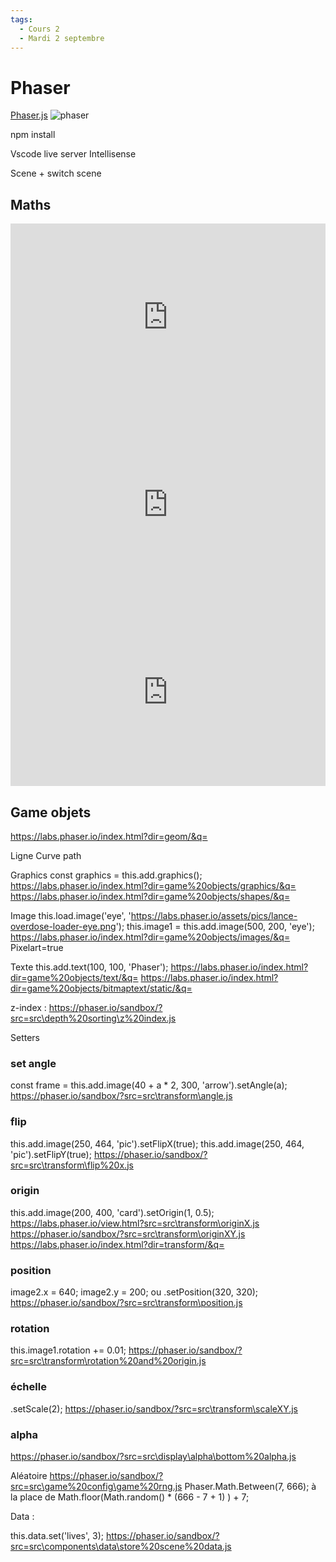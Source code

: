 ```yaml
---
tags:
  - Cours 2
  - Mardi 2 septembre
---
```


# Phaser

[Phaser.js](https://phaser.io/)
![phaser](https://github.com/jfcmontmorency/jfcmontmorency.github.io/assets/142059735/7890bb14-8d94-44a1-a6f7-8c519adf4d28)

npm install

Vscode
  live server
Intellisense

Scene + switch scene

## Maths

<iframe class="aspect-4-1" height="300" style="width: 100%;" scrolling="no" title="Modulo" src="https://codepen.io/tim-momo/embed/ExzBmYx?default-tab=result&theme-id=50173" frameborder="no" loading="lazy" allowtransparency="true" allowfullscreen="true">
  See the Pen <a href="https://codepen.io/tim-momo/pen/ExzBmYx">
  Modulo</a> by TIM Montmorency (<a href="https://codepen.io/tim-momo">@tim-momo</a>)
  on <a href="https://codepen.io">CodePen</a>.
</iframe>

<iframe class="aspect-4-1" height="300" style="width: 100%;" scrolling="no" title="Sin Cos" src="https://codepen.io/tim-momo/embed/gOJNgNp?default-tab=result&theme-id=50173" frameborder="no" loading="lazy" allowtransparency="true" allowfullscreen="true">
  See the Pen <a href="https://codepen.io/tim-momo/pen/gOJNgNp">
  Sin Cos</a> by TIM Montmorency (<a href="https://codepen.io/tim-momo">@tim-momo</a>)
  on <a href="https://codepen.io">CodePen</a>.
</iframe>

<iframe class="aspect-2-1" height="300" style="width: 100%;" scrolling="no" title="Sin Cos Cercle" src="https://codepen.io/tim-momo/embed/bGyPqBW?default-tab=result&theme-id=50173" frameborder="no" loading="lazy" allowtransparency="true" allowfullscreen="true">
  See the Pen <a href="https://codepen.io/tim-momo/pen/bGyPqBW">
  Sin Cos Cercle</a> by TIM Montmorency (<a href="https://codepen.io/tim-momo">@tim-momo</a>)
  on <a href="https://codepen.io">CodePen</a>.
</iframe>

## Game objets

https://labs.phaser.io/index.html?dir=geom/&q=

Ligne
Curve path

Graphics
const graphics = this.add.graphics();
https://labs.phaser.io/index.html?dir=game%20objects/graphics/&q=
https://labs.phaser.io/index.html?dir=game%20objects/shapes/&q=

Image
this.load.image('eye', 'https://labs.phaser.io/assets/pics/lance-overdose-loader-eye.png');
this.image1 = this.add.image(500, 200, 'eye');
https://labs.phaser.io/index.html?dir=game%20objects/images/&q=
Pixelart=true

Texte
this.add.text(100, 100, 'Phaser');
https://labs.phaser.io/index.html?dir=game%20objects/text/&q=
https://labs.phaser.io/index.html?dir=game%20objects/bitmaptext/static/&q=

z-index : https://phaser.io/sandbox/?src=src\depth%20sorting\z%20index.js


Setters

### set angle
const frame = this.add.image(40 + a * 2, 300, 'arrow').setAngle(a);
https://phaser.io/sandbox/?src=src\transform\angle.js

### flip
this.add.image(250, 464, 'pic').setFlipX(true);
this.add.image(250, 464, 'pic').setFlipY(true);
https://phaser.io/sandbox/?src=src\transform\flip%20x.js

### origin
this.add.image(200, 400, 'card').setOrigin(1, 0.5);
https://labs.phaser.io/view.html?src=src\transform\originX.js
https://phaser.io/sandbox/?src=src\transform\originXY.js
https://labs.phaser.io/index.html?dir=transform/&q=

### position 
image2.x = 640;
image2.y = 200;
ou .setPosition(320, 320);
https://phaser.io/sandbox/?src=src\transform\position.js

### rotation
this.image1.rotation += 0.01;
https://phaser.io/sandbox/?src=src\transform\rotation%20and%20origin.js

### échelle
.setScale(2);
https://phaser.io/sandbox/?src=src\transform\scaleXY.js

### alpha
https://phaser.io/sandbox/?src=src\display\alpha\bottom%20alpha.js


Aléatoire
https://phaser.io/sandbox/?src=src\game%20config\game%20rng.js
Phaser.Math.Between(7, 666);
à la place de 
Math.floor(Math.random() * (666 - 7 + 1) ) + 7;




Data : 

this.data.set('lives', 3);
https://phaser.io/sandbox/?src=src\components\data\store%20scene%20data.js